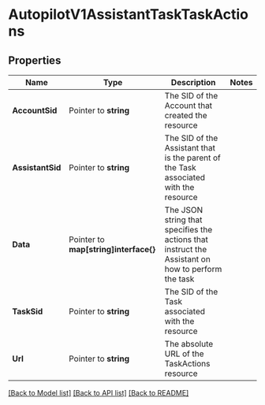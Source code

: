 # AutopilotV1AssistantTaskTaskActions

## Properties
Name | Type | Description | Notes
------------ | ------------- | ------------- | -------------
**AccountSid** | Pointer to **string** | The SID of the Account that created the resource |
**AssistantSid** | Pointer to **string** | The SID of the Assistant that is the parent of the Task associated with the resource |
**Data** | Pointer to **map[string]interface{}** | The JSON string that specifies the actions that instruct the Assistant on how to perform the task |
**TaskSid** | Pointer to **string** | The SID of the Task associated with the resource |
**Url** | Pointer to **string** | The absolute URL of the TaskActions resource |

[[Back to Model list]](../README.md#documentation-for-models) [[Back to API list]](../README.md#documentation-for-api-endpoints) [[Back to README]](../README.md)


